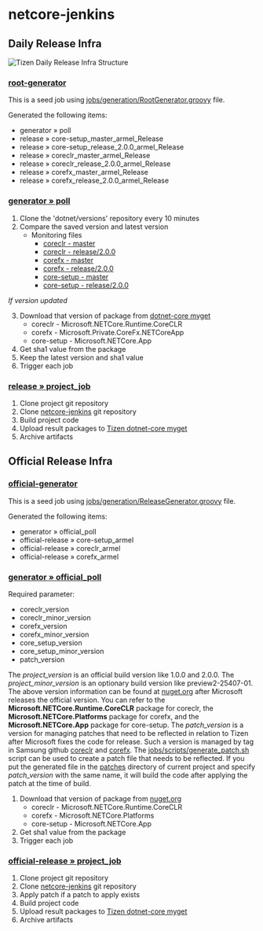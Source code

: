 # netcore-jenkins

## Daily Release Infra
![Tizen Daily Release Infra Structure](https://github.com/jyoungyun/netcore-jenkins/blob/master/Documentation/images/Tizen_Daily_Release_Infra.png)

### [root-generator](http://52.79.132.74:8080/job/root-generator/)
This is a seed job using [jobs/generation/RootGenerator.groovy](https://github.com/jyoungyun/netcore-jenkins/blob/master/jobs/generation/RootGenerator.groovy) file.

Generated the following items:
* generator » poll
* release » core-setup_master_armel_Release
* release » core-setup_release_2.0.0_armel_Release
* release » coreclr_master_armel_Release
* release » coreclr_release_2.0.0_armel_Release
* release » corefx_master_armel_Release
* release » corefx_release_2.0.0_armel_Release
 
### [generator » poll](http://52.79.132.74:8080/job/generator/job/poll/)
1. Clone the 'dotnet/versions' repository every 10 minutes
2. Compare the saved version and latest version
   * Monitoring files
      * [coreclr - master](https://github.com/dotnet/versions/blob/master/build-info/dotnet/coreclr/master/Latest.txt)
      * [coreclr - release/2.0.0](https://github.com/dotnet/versions/blob/master/build-info/dotnet/coreclr/release/2.0.0/Latest.txt)
      * [corefx - master](https://github.com/dotnet/versions/blob/master/build-info/dotnet/corefx/master/Latest.txt)
      * [corefx - release/2.0.0](https://github.com/dotnet/versions/blob/master/build-info/dotnet/corefx/release/2.0.0/Latest.txt)
      * [core-setup - master](https://github.com/dotnet/versions/blob/master/build-info/dotnet/core-setup/master/Latest.txt)
      * [core-setup - release/2.0.0](https://github.com/dotnet/versions/blob/master/build-info/dotnet/core-setup/release/2.0.0/Latest.txt)

*If version updated*

3. Download that version of package from [dotnet-core myget](https://dotnet.myget.org/gallery/dotnet-core)
   * coreclr - Microsoft.NETCore.Runtime.CoreCLR
   * corefx  - Microsoft.Private.CoreFx.NETCoreApp
   * core-setup - Microsoft.NETCore.App
4. Get sha1 value from the package
5. Keep the latest version and sha1 value
6. Trigger each job

### [release » project_job](http://52.79.132.74:8080/job/release/)
1. Clone project git repository
2. Clone [netcore-jenkins](https://github.com/jyoungyun/netcore-jenkins.git) git repository
3. Build project code
4. Upload result packages to [Tizen dotnet-core myget](https://tizen.myget.org/gallery/dotnet-core)
5. Archive artifacts

## Official Release Infra
### [official-generator](http://52.79.132.74:8080/job/official-generator/)
This is a seed job using [jobs/generation/ReleaseGenerator.groovy](https://github.com/jyoungyun/netcore-jenkins/blob/master/jobs/generation/ReleaseGenerator.groovy) file.

Generated the following items:
* generator » official_poll
* official-release » core-setup_armel
* official-release » coreclr_armel
* official-release » corefx_armel

### [generator » official_poll](http://52.79.132.74:8080/job/generator/job/official_poll/)
Required parameter:
* coreclr_version
* coreclr_minor_version
* corefx_version
* corefx_minor_version
* core_setup_version
* core_setup_minor_version
* patch_version

The *project_version* is an official build version like 1.0.0 and 2.0.0. The *project_minor_version* is an optionary build version like preview2-25407-01. The above version information can be found at [nuget.org](https://www.nuget.org/) after Microsoft releases the official version. You can refer to the **Microsoft.NETCore.Runtime.CoreCLR** package for coreclr, the **Microsoft.NETCore.Platforms** package for corefx, and the **Microsoft.NETCore.App** package for core-setup. The *patch_version* is a version for managing patches that need to be reflected in relation to Tizen after Microsoft fixes the code for release. Such a version is managed by tag in Samsung github [coreclr](https://github.sec.samsung.net/dotnet/coreclr/tags) and [corefx](https://github.sec.samsung.net/dotnet/corefx/tags). The [jobs/scripts/generate_patch.sh](https://github.com/jyoungyun/netcore-jenkins/blob/master/jobs/scripts/generate_patch.sh) script can be used to create a patch file that needs to be reflected. If you put the generated file in the [patches](https://github.com/jyoungyun/netcore-jenkins/tree/master/patches) directory of current project and specify *patch_version* with the same name, it will build the code after applying the patch at the time of build.

1. Download that version of package from [nuget.org](https://www.nuget.org/)
   * coreclr - Microsoft.NETCore.Runtime.CoreCLR
   * corefx  - Microsoft.NETCore.Platforms
   * core-setup - Microsoft.NETCore.App
2. Get sha1 value from the package
3. Trigger each job

### [official-release » project_job](http://52.79.132.74:8080/job/official-release/)
1. Clone project git repository
2. Clone [netcore-jenkins](https://github.com/jyoungyun/netcore-jenkins.git) git repository
3. Apply patch if a patch to apply exists
4. Build project code
5. Upload result packages to [Tizen dotnet-core myget](https://tizen.myget.org/gallery/dotnet-core)
6. Archive artifacts
